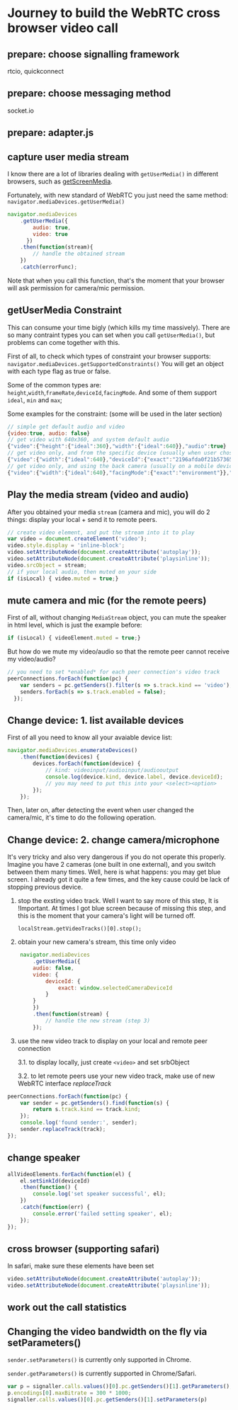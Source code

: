 
# Journey to build the WebRTC cross browser video call

## prepare: choose signalling framework

rtcio, quickconnect

## prepare: choose messaging method

socket.io

## prepare: adapter.js

## capture user media stream

I know there are a lot of libraries dealing with `getUserMedia()` in different browsers, such as [getScreenMedia](https://www.npmjs.com/package/getscreenmedia).

Fortunately, with new standard of WebRTC you just need the same method: `navigator.mediaDevices.getUserMedia()`

```js
navigator.mediaDevices
    .getUserMedia({
        audio: true,
        video: true
      })
    .then(function(stream){
        // handle the obtained stream
    })
    .catch(errorFunc);
```

Note that when you call this function, that's the moment that your browser will ask permission for camera/mic permission.

## getUserMedia Constraint

This can consume your time bigly (which kills my time massively). There are so many contraint types you can set when you call `getUserMedia()`, but problems can come together with this.

First of all, to check which types of constraint your browser supports: `navigator.mediaDevices.getSupportedConstraints()` You will get an object with each type flag as true or false.

Some of the common types are: `height`,`width`,`frameRate`,`deviceId`,`facingMode`. And some of them support `ideal`, `min` and `max`;

Some examples for the constraint: (some will be used in the later section)

```js
// simple get default audio and video
{video:true, audio: false}
// get video with 640x360, and system default audio
{"video":{"height":{"ideal":360},"width":{"ideal":640}},"audio":true}
// get video only, and from the specific device (usually when user chose a camera)
{"video":{"width":{"ideal":640},"deviceId":{"exact":"2196afda0f21b57365aede21c989c8cc2ad2e2cc69f663cd1e432b7ebb64da4c"}},"audio":false}
// get video only, and using the back camera (usually on a mobile device)
{"video":{"width":{"ideal":640},"facingMode":{"exact":"environment"}},"audio":false}
```

## Play the media stream (video and audio)

After you obtained your media `stream` (camera and mic), you will do 2 things: display your local + send it to remote peers.

```js
// create video element, and put the stream into it to play
var video = document.createElement('video');
video.style.display = 'inline-block';
video.setAttributeNode(document.createAttribute('autoplay'));
video.setAttributeNode(document.createAttribute('playsinline'));
video.srcObject = stream;
// if your local audio, then muted on your side
if (isLocal) { video.muted = true;}
```

## mute camera and mic (for the remote peers)

First of all, without changing `MediaStream` object, you can mute the speaker in html level, which is just the example before:

```js
if (isLocal) { videoElement.muted = true;}
```

But how do we mute my video/audio so that the remote peer cannot receive my video/audio?

```js
// you need to set *enabled* for each peer connection's video track
peerConnections.forEach(function(pc) {
    var senders = pc.getSenders().filter(s => s.track.kind == 'video');
    senders.forEach(s => s.track.enabled = false);
  });
```


## Change device: 1. list available devices

First of all you need to know all your avaiable device list:

```js
navigator.mediaDevices.enumerateDevices()
    .then(function(devices) {
        devices.forEach(function(device) {
            // kind: videoinput/audioinput/audiooutput
            console.log(device.kind, device.label, device.deviceId);
            // you may need to put this into your <select><option>
        });
    });
```

Then, later on, after detecting the event when user changed the camera/mic, it's time to do the following operation.

## Change device: 2. change camera/microphone

It's very tricky and also very dangerous if you do not operate this properly. Imagine you have 2 cameras (one built in one external), and you switch between them many times. Well, here is what happens: you may get blue screen. I already got it quite a few times, and the key cause could be lack of stopping previous device.

1. stop the exsting video track. Well I want to say more of this step, It is !Important. At times I got blue screen because of missing this step, and this is the moment that your camera's light will be turned off.

    `localStream.getVideoTracks()[0].stop();`

2. obtain your new camera's stream, this time only video

```js
    navigator.mediaDevices
        .getUserMedia({
        audio: false,
        video: {
            deviceId: {
                exact: window.selectedCameraDeviceId
            }
        }
        })
        .then(function(stream) {
            // handle the new stream (step 3)
        });
```

3. use the new video track to display on your local and remote peer connection

    3.1. to display locally, just create `<video>` and set srbObject

    3.2. to let remote peers use your new video track, make use of new WebRTC interface *replaceTrack*

```js
peerConnections.forEach(function(pc) {
    var sender = pc.getSenders().find(function(s) {
        return s.track.kind == track.kind;
    });
    console.log('found sender:', sender);
    sender.replaceTrack(track);
});
```

## change speaker

```js
allVideoElements.forEach(function(el) {
    el.setSinkId(deviceId)
    .then(function() {
        console.log('set speaker successful', el);
    })
    .catch(function(err) {
        console.error('failed setting speaker', el);
    });
});
```

## cross browser (supporting safari)

In safari, make sure these elements have been set

```js
video.setAttributeNode(document.createAttribute('autoplay'));
video.setAttributeNode(document.createAttribute('playsinline'));
```

## work out the call statistics

## Changing the video bandwidth on the fly via setParameters()

`sender.setParameters()` is currently only supported in Chrome.

`sender.getParameters()` is currently supported in Chrome/Safari.

```js
var p = signaller.calls.values()[0].pc.getSenders()[1].getParameters();
p.encodings[0].maxBitrate = 300 * 1000;
signaller.calls.values()[0].pc.getSenders()[1].setParameters(p)
```
